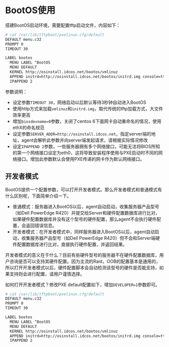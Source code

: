 # BootOS使用

搭建BootOS启动环境，需要配置tftp启动文件，内容如下：

```bash
# cat /var/lib/tftpboot/pxelinux.cfg/default
DEFAULT menu.c32
PROMPT 0
TIMEOUT 30

LABEL bootos
  MENU LABEL ^BootOS
  MENU DEFAULT
  KERNEL http://osinstall.idcos.net/bootos/vmlinuz
  APPEND initrd=http://osinstall.idcos.net/bootos/initrd.img console=tty0 selinux=0 biosdevname=0 SERVER_ADDR=http://osinstall.idcos.net
  IPAPPEND 2
```

参数说明：

* 设定参数```TIMEOUT 30```，网络启动以后默认等待3秒钟自动进入BootOS
* 使用http方式来加载```vmlinuz```和```initrd.img```，取代传统的tftp加载方式，大文件效率更高
* 增加```biosdevname=0```参数，关闭了centos 6下面网卡自动重命名的情况，使用ethX的命名规范
* 设定参数```SERVER_ADDR=http://osinstall.idcos.net```，指定server端的地址，agent会解析此参数并向server端发起请求，请根据实际情况修改
* 设定```IPAPPEND 2```参数，一些服务器拥有多个网络接口，可能无法将BIOS所知的第一个网络接口设定为eth0，这将导致安装程序使用与PXE启动时不同的网络接口。增加此参数默认会使用PXE传递的网卡作为默认网络接口。

## 开发者模式

BootOS提供一个配置参数，可以打开开发者模式。那么开发者模式和普通模式有什么区别呢，下面简单介绍一下。

* 普通模式：服务器进入BootOS以后，agent自动启动，收集服务器产品型号（如Dell PowerEdge R420）并提交给Server和硬件配置数据库进行比对，如果硬件配置数据库并没有这个型号的硬件配置，那么agent不会执行硬件配置，会返回错误信息。
* 开发者模式：在开发者模式中，同样服务器进入BootOS以后，agent自动启动，收集服务器产品型号（如Dell PowerEdge R420）但不会和Server端硬件配置数据库进行比对，直接执行硬件配置，并返回结果。

开发者模式的意义在于什么？目前有些硬件型号的服务器不在硬件配置数据库，用户咨询是否可以支持其硬件配置。因为主流的Raid，OOB的配置基本是通用的，所以打开开发者模式以后，硬件配置脚本会自动检测该型号的硬件是否能支持，如果支持则会进行配置，请用户谨慎选择。

如何打开开发者模式？修改PXE default配置如下，增加```DEVELOPER=1```参数即可。

```bash
# cat /var/lib/tftpboot/pxelinux.cfg/default
DEFAULT menu.c32
PROMPT 0
TIMEOUT 30

LABEL bootos
  MENU LABEL ^BootOS
  MENU DEFAULT
  KERNEL http://osinstall.idcos.net/bootos/vmlinuz
  APPEND initrd=http://osinstall.idcos.net/bootos/initrd.img console=tty0 selinux=0 biosdevname=0 SERVER_ADDR=http://osinstall.idcos.net DEVELOPER=1
  IPAPPEND 2
```
